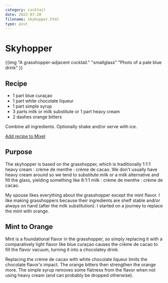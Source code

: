 ```yaml
---
category: cocktail
date: 2022-07-20
filename: skyhopper.html
type: post
---
```


# Skyhopper

{{img
  "A grasshopper-adjacent cocktail." "smallglass" "Photo of a pale blue drink"
}}

## Recipe

- 1 part blue curaçao
- 1 part white chocolate liqueur
- 1 part simple syrup
- 3 parts milk or milk substitute or 1 part heavy cream
- 2 dashes orange bitters

Combine all ingredients. Optionally shake and/or serve with ice.

[Add recipe to Mixel](https://links.mixelcocktails.com/Fjf3)

## Purpose

The skyhopper is based on the grasshopper, which is traditionally 1:1:1 heavy
cream : crème de menthe : crème de cacao. We don't usually have heavy cream
around so we tend to substitute milk or a milk alternative and fill the glass,
yielding something like 6:1:1 milk : crème de menthe : crème de cacao.

My spouse likes everything about the grasshopper except the mint flavor. I like
making grasshoppers because their ingredients are shelf stable and/or always on
hand (after the milk substitution). I started on a journey to replace the mint
with orange.

## Mint to Orange

Mint is a foundational flavor in the grasshopper, so simply replacing it with a
comparatively light flavor like blue curaçao causes the crème de cacao to fill
the flavor vacuum, turning it into a chocolatey drink.

Replacing the crème de cacao with white chocolate liqueur limits the chocolate
flavor's impact. The orange bitters then strengthen the orange more. The simple
syrup removes some flatness from the flavor when not using heavy cream (and can
probably be dropped otherwise).
